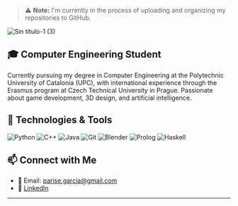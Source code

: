 > ⚠️ **Note:** I'm currently in the process of uploading and organizing my repositories to GitHub.

![Sin título-1 (3)](https://github.com/user-attachments/assets/8efe1814-6b4f-493c-ae6b-c757210971ac)
## 🎓 Computer Engineering Student
Currently pursuing my degree in Computer Engineering at the Polytechnic University of Catalonia (UPC), with international experience through the Erasmus program at Czech Technical University in Prague. Passionate about game development, 3D design, and artificial intelligence.

## 🔧 Technologies & Tools

![Python](https://img.shields.io/badge/-Python-333333?style=flat&logo=python)
![C++](https://img.shields.io/badge/-C++-333333?style=flat&logo=c%2B%2B)
![Java](https://img.shields.io/badge/-Java-333333?style=flat&logo=java)
![Git](https://img.shields.io/badge/-Git-333333?style=flat&logo=git)
![Blender](https://img.shields.io/badge/-Blender-333333?style=flat&logo=blender)
![Prolog](https://img.shields.io/badge/-Prolog-333333?style=flat&logo=prolog)
![Haskell](https://img.shields.io/badge/-Haskell-333333?style=flat&logo=haskell)

## 📫 Connect with Me
- 📧 Email: parise.garcia@gmail.com
- 💼 [LinkedIn](Your-LinkedIn-URL)
---
